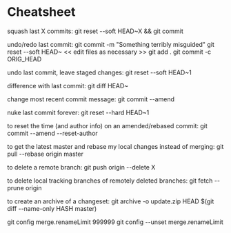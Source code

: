 # Cheatsheet

squash last X commits:
git reset --soft HEAD~X && git commit

undo/redo last commit:
git commit -m "Something terribly misguided"
git reset --soft HEAD~
<< edit files as necessary >>
git add .
git commit -c ORIG_HEAD

undo last commit, leave staged changes:
git reset --soft HEAD~1

difference with last commit:
git diff HEAD~

change most recent commit message:
git commit --amend

nuke last commit forever:
git reset --hard HEAD~1

to reset the time (and author info) on an amended/rebased commit:
git commit --amend --reset-author

to get the latest master and rebase my local changes instead of merging:
git pull --rebase origin master

to delete a remote branch:
git push origin --delete X

to delete local tracking branches of remotely deleted branches:
git fetch --prune origin

to create an archive of a changeset:
git archive -o update.zip HEAD \$(git diff --name-only HASH master)

git config merge.renameLimit 999999
git config --unset merge.renameLimit
